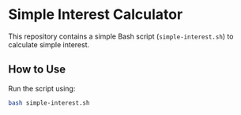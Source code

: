 # Simple Interest Calculator

This repository contains a simple Bash script (`simple-interest.sh`) to calculate simple interest.

## How to Use
Run the script using:
```bash
bash simple-interest.sh
